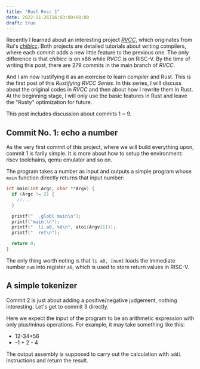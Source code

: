 ```yaml
---
title: "Rust Rvcc 1"
date: 2022-11-26T16:03:09+08:00
draft: true
---
```


Recently I learned about an interesting project [*RVCC*](https://github.com/sunshaoce/rvcc.git), which originates from Rui's [*chibicc*](https://github.com/rui314/chibicc). Both projects are detailed tutorials about writing compilers, where each commit adds a new little feature to the previous one. The only difference is that *chibicc* is on x86 while *RVCC* is on RISC-V. By the time of writing this post, there are 279 commits in the main branch of *RVCC*.

And I am now rustifying it as an exercise to learn compiler and Rust. This is the first post of this *Rustifying RVCC Series*. In this series, I will discuss about the original codes in *RVCC* and then about how I rewrite them in Rust. At the beginning stage, I will only use the basic features in Rust and leave the "Rusty" optimization for future.

This post includes discussion about commits 1 ~ 9.

## Commit No. 1: echo a number

As the very first commit of this project, where we will build everything upon, commit 1 is farily simple. It is more about how to setup the environment: riscv toolchains, qemu emulator and so on.

The program takes a number as input and outputs a simple program whose `main` function directly returns that input number:

```C
int main(int Argc, char **Argv) {
  if (Argc != 2) {
	//...
  }

  printf("  .globl main\n");
  printf("main:\n");
  printf("  li a0, %d\n", atoi(Argv[1]));
  printf("  ret\n");

  return 0;
}

```

The only thing worth noting is that `li a0, [num]` loads the immediate number `num` into register `a0`, which is used to store return values in RISC-V.

## A simple tokenizer

Commit 2 is just about adding a positive/negative judgement, nothing interesting. Let's get to commit 3 directly.

Here we expect the input of the program to be an arithmetic expression with only plus/minus operations. For example, it may take something like this:
- 12-34+56
- -1 + 2 - 4

The output assembly is supposed to carry out the calculation with `addi` instructions and return the result.

